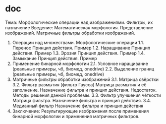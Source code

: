# doc
Тема: Морфологические операции над изображениями. Фильтры, их назначение
Введение:
Математическая морфология. Представление изображений. Матричные фильтры обработки изображений.
1.	Операции над множествами. Морфологические операции
1.1.	Перенос
Принцип действия. Пример
1.2.	Наращивание
Принцип действия. Пример
1.3.	Эрозия
Принцип действия. Пример
1.4.	Замыкание
Принцип действия. Пример
2.	Применение бинарной морфологии
2.1.	Условное наращивание (реальные примеры, чб, биомед, onedrive)
2.2.	Выделение границ (реальные примеры, чб, биомед, onedrive)
3.	Матричные фильтры обработки изображений
3.1.	Матрица свёрстки
3.2.	Фильтр размытия (фильтр Гаусса)
Матрица размытия и её заполнение. Назначение фильтра и принцип действия. Недостаток. Методы решения данной проблемы.
3.3.	Фильтр улучшения чёткости
Матрица фильтра. Назначение фильтра и принцип действия.
3.4.	Медианный фильтр
Назначение фильтра и принцип действия
4.	Заключение:
Результирующие изображения после применения бинарной морфологии и применения матричных фильтров.


